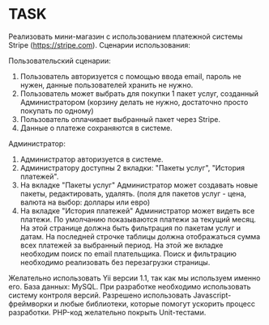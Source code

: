 TASK
============================

Реализовать мини-магазин с использованием платежной системы Stripe (https://stripe.com). Сценарии использования:

Пользовательский сценарии:
1. Пользователь авторизуется с помощью ввода email, пароль не нужен, данные пользователей хранить не нужно.
2. Пользователь может выбрать для покупки 1 пакет услуг, созданный Администратором (корзину делать не нужно, достаточно просто покупать по одному)
3. Пользователь оплачивает выбранный пакет через Stripe.
4. Данные о платеже сохраняются в системе.

Администратор:
1. Администратор авторизуется в системе.
2. Администратору доступны 2 вкладки: "Пакеты услуг", "История платежей".
3. На вкладке "Пакеты услуг" Администратор может создавать новые пакеты, редактировать, удалять. (поля для пакетов услуг - цена, валюта на выбор: доллары или евро)
4. На вкладке "История платежей" Администратор может видеть все платежи. По умолчанию показываются платежи за текущий месяц. На этой странице должна быть фильтрация по пакетам услуг и датам. На последней строчке таблицы должна отображаться сумма всех платежей за выбранный период. На этой же вкладке необходим поиск по email плательщика.
Поиск и фильтрацию необходимо реализовать без перезагрузки страницы.

Желательно использовать Yii версии 1.1, так как мы используем именно его.
База данных: MySQL.
При разработке необходимо использовать систему контроля версий.
Разрешено использовать Javascript-фреймворки и любые библиотеки, которые помогут ускорить процесс разработки.
PHP-код желательно покрыть Unit-тестами.
